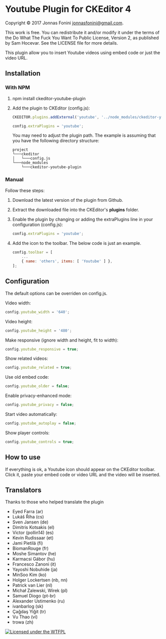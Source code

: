 Youtube Plugin for CKEditor 4
=============================

Copyright © 2017 Jonnas Fonini <jonnasfonini@gmail.com>.

This work is free. You can redistribute it and/or modify it under the
terms of the Do What The Fuck You Want To Public License, Version 2,
as published by Sam Hocevar. See the LICENSE file for more details.

This plugin allow you to insert Youtube videos using embed code or just the video URL.

## Installation

### With NPM

 1. npm install ckeditor-youtube-plugin

 2. Add the plugin to CKEditor (config.js):

    ````js
    CKEDITOR.plugins.addExternal('youtube', '../node_modules/ckeditor-youtube-plugin/youtube/');

    config.extraPlugins = 'youtube';
    ````

    You may need to adjust the plugin path. The example is assuming that you have the following directory structure:

    ```
    project
    └───ckeditor
    │   └───config.js
    └───node_modules
        └───ckeditor-youtube-plugin
    ```

### Manual

Follow these steps:

 1. Download the latest version of the plugin from Github.
 2. Extract the downloaded file into the CKEditor's **plugins** folder.
 3. Enable the plugin by changing or adding the extraPlugins line in your configuration (config.js):

    ````js
    config.extraPlugins = 'youtube';
    ````

 4. Add the icon to the toolbar. The below code is just an example.

    ````js
    config.toolbar = [      
        ...
        { name: 'others', items: [ 'Youtube' ] },       
    ];
    ````
    
## Configuration
The default options can be overriden on config.js.

Video width:

```js
config.youtube_width = '640';
```

Video height:

```js
config.youtube_height = '480';
```

Make responsive (ignore width and height, fit to width):

```js
config.youtube_responsive = true;
```

Show related videos:

```js
config.youtube_related = true;
```

Use old embed code:

```js
config.youtube_older = false;
```

Enable privacy-enhanced mode:

```js
config.youtube_privacy = false;
```

Start video automatically:

```js
config.youtube_autoplay = false;
```

Show player controls:

```js
config.youtube_controls = true;
```

## How to use
If everything is ok, a Youtube icon should appear on the CKEditor toolbar. Click it,
paste your embed code or video URL and the video will be inserted.

## Translators
Thanks to those who helped translate the plugin

 * Eyed Farra (ar)
 * Lukáš Říha (cs)
 * Sven Jansen (de)
 * Dimitris Kotsakis (el)
 * Victor (pollin14) (es)
 * Kevin Rudissaar (et)
 * Jami Pietilä (fi)
 * BiomanRouge (fr)
 * Moshe Simantov (he)
 * Karmacsi Gábor (hu)
 * Francesco Zanoni (it)
 * Yayoshi Nobuhide (ja)
 * MinSoo Kim (ko)
 * Holger Lockertsen (nb, nn)
 * Patrick van Lier (nl)
 * Michał Zalewski, Wirek (pl)
 * Samuel Diogo (pt-br)
 * Alexander Ustimenko (ru)
 * ivanbarlog (sk)
 * Çağdaş Yiğit (tr)
 * Vu Thao (vi)
 * trowa (zh)


[![Licensed under the WTFPL](http://www.wtfpl.net/wp-content/uploads/2012/12/wtfpl-badge-2.png "Licensed under the WTFPL")](http://www.wtfpl.net)
